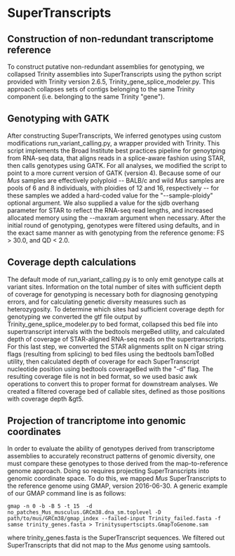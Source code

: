 # SuperTranscripts

## Construction of non-redundant transcriptome reference
To construct putative non-redundant assemblies for genotyping, we collapsed Trinity assemblies into SuperTranscripts using the python script provided with Trinity version 2.6.5, Trinity_gene_splice_modeler.py. This approach collapses sets of contigs belonging to the same Trinity component (i.e. belonging to the same Trinity "gene"). 

## Genotyping with GATK
After constructing SuperTranscripts, We inferred genotypes using custom modifications run_variant_calling.py, a wrapper provided with Trinity. This script implements the Broad Institute best practices pipeline for genoytping from RNA-seq data, that aligns reads in a splice-aware fashion using STAR, then calls genotypes using GATK. For all analyses, we modified the script to point to a more current version of GATK (version 4). Because some of our *Mus* samples are effectively polyploid -- BALB/c and wild *Mus* samples are pools of 6 and 8 individuals, with ploidies of 12 and 16, respectively -- for these samples we added a hard-coded value for the "--sample-ploidy" optional argument. We also supplied a value for the sjdb overhang parameter for STAR to reflect the RNA-seq read lengths, and increased allocated memory using the --maxram argument when necessary. After the initial round of genotyping, genotypes were filtered using defaults, and in the exact same manner as with genotyping from the reference genome: FS > 30.0, and QD < 2.0.

## Coverage depth calculations
The default mode of run_variant_calling.py is to only emit genotype calls at variant sites. Information on the total number of sites with sufficient depth of coverage for genotyping is necessary both for diagnosing genotyping errors, and for calculating genetic diversity measures such as heterozygosity. To determine which sites had sufficient coverage depth for genotyping we converted the gtf file output by Trinity_gene_splice_modeler.py to bed format, collapsed this bed file into supertranscript intervals with the bedtools mergeBed utility, and calculated depth of coverage of STAR-aligned RNA-seq reads on the supertranscripts. For this last step, we converted the STAR alignments split on N cigar string flags (resulting from splicing) to bed files using the bedtools bamToBed utility, then calculated depth of coverage for each SuperTranscript nucleotide position using bedtools coverageBed with the "-d" flag. The resulting coverage file is not in bed format, so we used basic awk operations to convert this to proper format for downstream analyses. We created a filtered coverage bed of callable sites, defined as those positions with coverage depth &gt5. 

## Projection of trancriptome into genomic coordinates
In order to evaluate the ability of genotypes derived from transcriptome assemblies to accurately reconstruct patterns of genomic diversity, one must compare these genotypes to those derived from the map-to-reference genome approach. Doing so requires projecting SuperTranscripts into genomic coordinate space. To do this, we mapped *Mus* SuperTranscripts to the reference genome using GMAP, version 2016-06-30. A generic example of our GMAP command line is as follows:

    gmap -n 0 -b -B 5 -t 15  -d no_patches_Mus_musculus.GRCm38.dna_sm.toplevel -D path/to/mus/GRCm38/gmap_index --failed-input Trinity_failed.fasta -f samse trinity_genes.fasta > Trinitysupertscipts.GmapToGenome.sam

where trinity_genes.fasta is the SuperTranscript sequences. We filtered out SuperTranscripts that did not map to the *Mus* genome using samtools.

 
